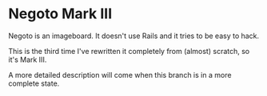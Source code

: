 # Negoto Mark III
Negoto is an imageboard. It doesn't use Rails and it tries to be easy to hack.

This is the third time I've rewritten it completely from (almost) scratch, so it's Mark III.

A more detailed description will come when this branch is in a more complete state.
